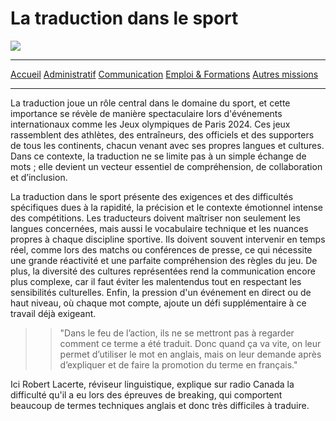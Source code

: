 # **La traduction dans le sport**

![](https://tradupla.com/wp-content/uploads/2018/03/deportes-300x200.jpg.webp)
***
[Accueil](https://github.com/Aime3329/Aime/blob/main/index.md) [Administratif](https://github.com/Aime3329/Aime/blob/main/administratif.md) [Communication](https://github.com/Aime3329/Aime/blob/main/Communication.md) [Emploi & Formations](https://github.com/Aime3329/Aime/blob/main/Emploi%20et%20formation.md) [Autres missions](https://github.com/Aime3329/Aime/blob/main/autres.md)
***

La traduction joue un rôle central dans le domaine du sport, et cette importance se révèle de manière spectaculaire lors d'événements internationaux comme les Jeux olympiques de Paris 2024. Ces jeux rassemblent des athlètes, des entraîneurs, des officiels et des supporters de tous les continents, chacun venant avec ses propres langues et cultures. Dans ce contexte, la traduction ne se limite pas à un simple échange de mots ; elle devient un vecteur essentiel de compréhension, de collaboration et d’inclusion.

La traduction dans le sport présente des exigences et des difficultés spécifiques dues à la rapidité, la précision et le contexte émotionnel intense des compétitions. Les traducteurs doivent maîtriser non seulement les langues concernées, mais aussi le vocabulaire technique et les nuances propres à chaque discipline sportive. Ils doivent souvent intervenir en temps réel, comme lors des matchs ou conférences de presse, ce qui nécessite une grande réactivité et une parfaite compréhension des règles du jeu. De plus, la diversité des cultures représentées rend la communication encore plus complexe, car il faut éviter les malentendus tout en respectant les sensibilités culturelles. Enfin, la pression d'un événement en direct ou de haut niveau, où chaque mot compte, ajoute un défi supplémentaire à ce travail déjà exigeant.

>> "Dans le feu de l’action, ils ne se mettront pas à regarder comment ce terme a été traduit. Donc quand ça va vite, on leur permet d’utiliser le mot en anglais, mais on leur demande après d’expliquer et de faire la promotion du terme en français." 

Ici Robert Lacerte, réviseur linguistique, explique sur radio Canada la difficulté qu'il a eu lors des épreuves de breaking, qui comportent beaucoup de termes techniques anglais et donc très difficiles à traduire.


